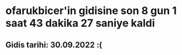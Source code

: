 # ofarukbicer'in gidisine son 8 gun 1 saat 43 dakika 27 saniye kaldi

## Gidis tarihi: 30.09.2022 :(